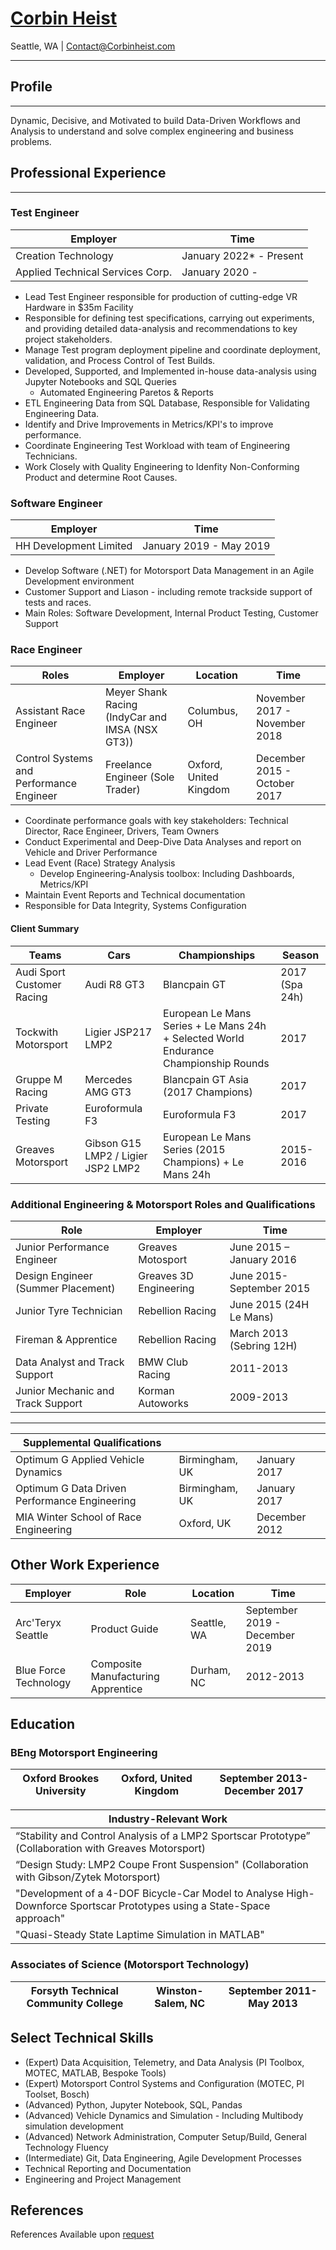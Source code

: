 # [Corbin Heist][1]

Seattle, WA | [Contact@Corbinheist.com][2]

---

## Profile

---

Dynamic, Decisive, and Motivated to build Data-Driven Workflows and Analysis to understand and solve complex engineering and business problems.

## Professional Experience

---

### Test Engineer

| Employer | Time|
|-|-|
| Creation Technology | January 2022* - Present |
| Applied Technical Services Corp. | January 2020 -|

* Lead Test Engineer responsible for production of cutting-edge VR Hardware in $35m Facility
* Responsible for defining test specifications, carrying out experiments, and providing detailed data-analysis and recommendations to key project stakeholders.
* Manage Test program deployment pipeline and coordinate deployment, validation, and Process Control of Test Builds.
* Developed, Supported, and Implemented in-house data-analysis using Jupyter Notebooks and SQL Queries
  * Automated Engineering Paretos & Reports
* ETL Engineering Data from SQL Database, Responsible for Validating Engineering Data.
* Identify and Drive Improvements in Metrics/KPI's to improve performance.
* Coordinate Engineering Test Workload with team of Engineering Technicians.
* Work Closely with Quality Engineering to Idenfity Non-Conforming Product and determine Root Causes.

### Software Engineer

| Employer | Time |
|-|-|
| HH Development Limited | January 2019 - May 2019 |

* Develop Software (.NET) for Motorsport Data Management in an Agile Development environment
* Customer Support and Liason - including remote trackside support of tests and races.
* Main Roles: Software Development, Internal Product Testing, Customer Support

### Race Engineer

|  Roles | Employer | Location | Time |
|-|-----------------------------------------------|----------------------------|-|
| Assistant Race Engineer | Meyer Shank Racing (IndyCar and IMSA (NSX GT3)) | Columbus, OH | November 2017 - November 2018 |
| Control Systems and Performance Engineer| Freelance Engineer (Sole Trader) | Oxford, United Kingdom | December 2015 - October 2017 |

* Coordinate performance goals with key stakeholders: Technical Director, Race Engineer, Drivers, Team Owners
* Conduct Experimental and Deep-Dive Data Analyses and report on Vehicle and Driver Performance
* Lead Event (Race) Strategy Analysis
  * Develop Engineering-Analysis toolbox: Including Dashboards, Metrics/KPI
* Maintain Event Reports and Technical documentation
* Responsible for Data Integrity, Systems Configuration

#### Client Summary

| Teams| Cars| Championships| Season |
|----------|-----|-|-|
| Audi Sport Customer Racing | Audi R8 GT3 | Blancpain GT | 2017 (Spa 24h) |
| Tockwith Motorsport | Ligier JSP217 LMP2 | European Le Mans Series + Le Mans 24h + Selected World Endurance Championship Rounds | 2017 |
| Gruppe M Racing | Mercedes AMG GT3 | Blancpain GT Asia (2017 Champions) | 2017 |
| Private Testing | Euroformula F3 | Euroformula F3| 2017 |
| Greaves Motorsport | Gibson G15 LMP2 / Ligier JSP2 LMP2 | European Le Mans Series (2015 Champions) + Le Mans 24h  | 2015-2016 |

### Additional Engineering & Motorsport Roles and Qualifications

| Role | Employer | Time |
|------------------------------------------------|----------------------------|-|
| Junior Performance Engineer | Greaves Motosport | June 2015 – January 2016 |
| Design Engineer (Summer Placement) | Greaves 3D Engineering  | June 2015- September 2015 |
| Junior Tyre Technician | Rebellion Racing | June 2015 (24H Le Mans) |
| Fireman & Apprentice | Rebellion Racing | March 2013 (Sebring 12H) |
| Data Analyst and Track Support | BMW Club Racing | 2011-2013 |
| Junior Mechanic and Track Support | Korman Autoworks | 2009-2013 |

---

| Supplemental Qualifications | | |
|------------------------------------------------|----------------------------|-|
| Optimum G Applied Vehicle Dynamics | Birmingham, UK | January 2017 |
| Optimum G Data Driven Performance Engineering | Birmingham, UK | January 2017 |
| MIA Winter School of Race Engineering | Oxford, UK | December 2012 |

## Other Work Experience

| Employer | Role | Location | Time |
|-|-|-|-|
| Arc'Teryx Seattle |  Product Guide | Seattle, WA | September 2019 - December 2019|
| Blue Force Technology | Composite Manufacturing Apprentice | Durham, NC | 2012-2013|

## Education

### BEng Motorsport Engineering

| Oxford Brookes University | Oxford, United Kingdom | September 2013- December 2017 |
|-|-|-|

| Industry-Relevant Work |
|-|
| “Stability and Control Analysis of a LMP2 Sportscar Prototype” (Collaboration with Greaves Motorsport) |
| “Design Study: LMP2 Coupe Front Suspension" (Collaboration with Gibson/Zytek Motorsport)|
| "Development of a 4-DOF Bicycle-Car Model to Analyse High-Downforce Sportscar Prototypes using a State-Space approach"|
| "Quasi-Steady State Laptime Simulation in MATLAB" |

### Associates of Science (Motorsport Technology)

| Forsyth Technical Community College | Winston-Salem, NC | September 2011- May 2013 |
|-|-|-|

## Select Technical Skills

* (Expert) Data Acquisition, Telemetry, and Data Analysis (PI Toolbox, MOTEC, MATLAB, Bespoke Tools)
* (Expert) Motorsport Control Systems and Configuration (MOTEC, PI Toolset, Bosch)
* (Advanced) Python, Jupyter Notebook, SQL, Pandas
* (Advanced) Vehicle Dynamics and Simulation - Including Multibody simulation development
* (Advanced) Network Administration, Computer Setup/Build, General Technology Fluency
* (Intermediate) Git, Data Engineering, Agile Development Processes
* Technical Reporting and Documentation
* Engineering and Project Management

## References

References Available upon [request][3]

[1]:	http://corbinheist.com/
[2]:	mailto:contact@corbinheist.com
[3]:	mailto:contact@corbinheist.com